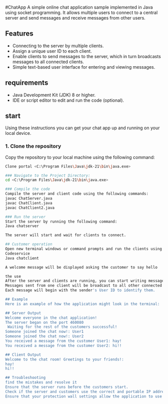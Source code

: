 #ChatApp
A simple online chat application sample implemented in Java using socket programming. It allows multiple users to connect to a central server and send messages and receive messages from other users.

## Features
- Connecting to the server by multiple clients.
- Assign a unique user ID to each client.
- Enable clients to send messages to the server, which in turn broadcasts messages to all connected clients.
- Simple text-based user interface for entering and viewing messages.

## requirements
- Java Development Kit (JDK) 8 or higher.
- IDE or script editor to edit and run the code (optional).

## start
Using these instructions you can get your chat app up and running on your local device.

### 1. Clone the repository
Copy the repository to your local machine using the following command:
``` bash
Clone portal <C:\Program Files\Java\jdk-21\bin\java.exe>

### Navigate to the Project Directory:
cd <C:\Program Files\Java\jdk-21\bin\java.exe>

### Compile the code
Compile the server and client code using the following commands:
javac ChatServer.java
javac ChatClient.java
javac ChatClient2.java

### Run the server
Start the server by running the following command:
Java chatserver

The server will start and wait for clients to connect.

## Customer operation
Open new terminal windows or command prompts and run the clients using the following commands:
Codeservice
Java chatclient

A welcome message will be displayed asking the customer to say hello

the use
After the server and clients are running, you can start writing messages in each client window.
Messages sent from one client will be broadcast to all other connected clients.
Each message will begin with the sender's User ID to identify them.

## Example
Here is an example of how the application might look in the terminal:

## Server Output
Welcome everyone in the chat application!
The server began on the port 460080
 Waiting for the rest of the customers successful!
Someone joined the chat now!: User1
Someone joined the chat now!: User2
You received a message from the customer User1: hay!
You received a message from the customer User2: hi!!

## Client Output
Welcome to the chat room! Greetings to your friends!:
hay!
hi!!

## Troubleshooting
find the mistakes and resolve it
Ensure that the server runs before the customers start.
Check if the server and customers use the correct and portable IP address.
Ensure that your protection wall settings allow the application to use the specific port.

